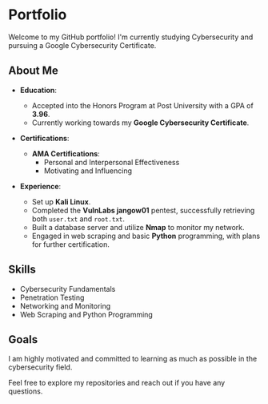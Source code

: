 # Portfolio

Welcome to my GitHub portfolio! I'm currently studying Cybersecurity and pursuing a Google Cybersecurity Certificate.

## About Me

- **Education**: 
  - Accepted into the Honors Program at Post University with a GPA of **3.96**.
  - Currently working towards my **Google Cybersecurity Certificate**.

- **Certifications**: 
  - **AMA Certifications**: 
    - Personal and Interpersonal Effectiveness
    - Motivating and Influencing

- **Experience**: 
  - Set up **Kali Linux**.
  - Completed the **VulnLabs jangow01** pentest, successfully retrieving both `user.txt` and `root.txt`.
  - Built a database server and utilize **Nmap** to monitor my network.
  - Engaged in web scraping and basic **Python** programming, with plans for further certification.

## Skills

- Cybersecurity Fundamentals
- Penetration Testing
- Networking and Monitoring
- Web Scraping and Python Programming


## Goals

I am highly motivated and committed to learning as much as possible in the cybersecurity field.

Feel free to explore my repositories and reach out if you have any questions.

